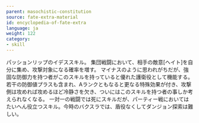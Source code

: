 ```yaml
---
parent: masochistic-constitution
source: fate-extra-material
id: encyclopedia-of-fate-extra
language: ja
weight: 122
category:
- skill
---
```


パッションリップのイデススキル。
集団戦闘において、相手の敵意[ヘイト]を自分に集め、攻撃対象になる確率を増す。
マイナスのように思われがちだが、強固な防御力を持つ者がこのスキルを持っていると優れた護衛役として機能する。
若干の防御値プラスも含まれ、Aランクともなると更なる特殊効果が付き、攻撃側は攻めれば攻めるほど冷静さを欠き、ついにはこのスキルを持つ者の事しか考えられなくなる。
一対一の戦闘では死にスキルだが、パーティー戦においてはたいへん役立つスキル。今時のバクスラでは、盾役なくしてダンジョン探索は難しい。
